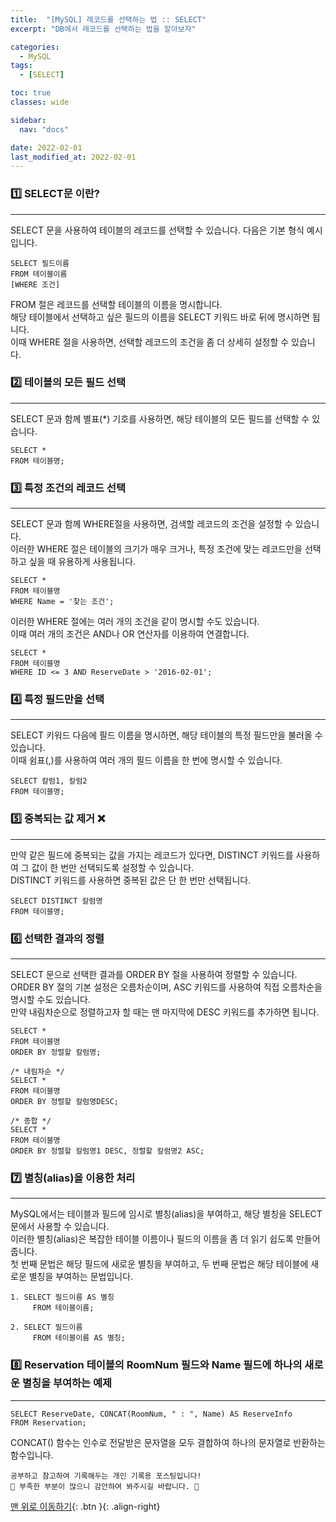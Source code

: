 ```yaml
---
title:  "[MySQL] 레코드를 선택하는 법 :: SELECT"
excerpt: "DB에서 레코드를 선택하는 법을 알아보자"

categories:
  - MySQL
tags:
  - [SELECT]

toc: true
classes: wide

sidebar:
  nav: "docs"

date: 2022-02-01
last_modified_at: 2022-02-01
---
```


### 1️⃣ SELECT문 이란?
---
SELECT 문을 사용하여 테이블의 레코드를 선택할 수 있습니다.
다음은 기본 형식 예시입니다.

```
SELECT 필드이름
FROM 테이블이름
[WHERE 조건]
```

FROM 절은 레코드를 선택할 테이블의 이름을 명시합니다.<br>
해당 테이블에서 선택하고 싶은 필드의 이름을 SELECT 키워드 바로 뒤에 명시하면 됩니다.<br>
이때 WHERE 절을 사용하면, 선택할 레코드의 조건을 좀 더 상세히 설정할 수 있습니다.<br>

### 2️⃣ 테이블의 모든 필드 선택
---

SELECT 문과 함께 별표(*) 기호를 사용하면, 해당 테이블의 모든 필드를 선택할 수 있습니다.

```
SELECT *
FROM 테이블명;
```

### 3️⃣ 특정 조건의 레코드 선택
---
SELECT 문과 함께 WHERE절을 사용하면, 검색할 레코드의 조건을 설정할 수 있습니다.<br>
이러한 WHERE 절은 테이블의 크기가 매우 크거나, 특정 조건에 맞는 레코드만을 선택하고 싶을 때 유용하게 사용됩니다.<br>

```
SELECT *
FROM 테이블명
WHERE Name = '찾는 조건';
```

이러한 WHERE 절에는 여러 개의 조건을 같이 명시할 수도 있습니다.<br>
이때 여러 개의 조건은 AND나 OR 연산자를 이용하여 연결합니다.

```
SELECT *
FROM 테이블명
WHERE ID <= 3 AND ReserveDate > '2016-02-01';
```

### 4️⃣ 특정 필드만을 선택
---

SELECT 키워드 다음에 필드 이름을 명시하면, 해당 테이블의 특정 필드만을 불러올 수 있습니다.<br>
이때 쉼표(,)를 사용하여 여러 개의 필드 이름을 한 번에 명시할 수 있습니다.

```
SELECT 칼럼1, 칼럼2
FROM 테이블명;
```

### 5️⃣ 중복되는 값 제거 ❌
---

만약 같은 필드에 중복되는 값을 가지는 레코드가 있다면, DISTINCT 키워드를 사용하여 그 값이 한 번만 선택되도록 설정할 수 있습니다.<br>
DISTINCT 키워드를 사용하면 중복된 값은 단 한 번만 선택됩니다.

```
SELECT DISTINCT 칼럼명
FROM 테이블명;
```

### 6️⃣ 선택한 결과의 정렬
---

SELECT 문으로 선택한 결과를 ORDER BY 절을 사용하여 정렬할 수 있습니다.<br>
ORDER BY 절의 기본 설정은 오름차순이며, ASC 키워드를 사용하여 직접 오름차순을 명시할 수도 있습니다.<br>
만약 내림차순으로 정렬하고자 할 때는 맨 마지막에 DESC 키워드를 추가하면 됩니다.

```
SELECT * 
FROM 테이블명
ORDER BY 정렬할 칼럼명;

/* 내림차순 */
SELECT * 
FROM 테이블명
ORDER BY 정렬할 칼럼명DESC;

/* 종합 */
SELECT *
FROM 테이블명
ORDER BY 정렬할 칼럼명1 DESC, 정렬할 칼럼명2 ASC;
```

### 7️⃣ 별칭(alias)을 이용한 처리

---

MySQL에서는 테이블과 필드에 임시로 별칭(alias)을 부여하고, 해당 별칭을 SELECT 문에서 사용할 수 있습니다.<br>
이러한 별칭(alias)은 복잡한 테이블 이름이나 필드의 이름을 좀 더 읽기 쉽도록 만들어 줍니다.<br>
첫 번째 문법은 해당 필드에 새로운 별칭을 부여하고, 두 번째 문법은 해당 테이블에 새로운 별칭을 부여하는 문법입니다.

```
1. SELECT 필드이름 AS 별칭
	 FROM 테이블이름;

2. SELECT 필드이름
	 FROM 테이블이름 AS 별칭;
```

### 8️⃣ Reservation 테이블의 RoomNum 필드와 Name 필드에 하나의 새로운 별칭을 부여하는 예제
---

```
SELECT ReserveDate, CONCAT(RoomNum, " : ", Name) AS ReserveInfo
FROM Reservation;
```

CONCAT() 함수는 인수로 전달받은 문자열을 모두 결합하여 하나의 문자열로 반환하는 함수입니다.

```
공부하고 참고하여 기록해두는 개인 기록용 포스팅입니다!
🤔 부족한 부분이 많으니 감안하여 봐주시길 바랍니다. 🤔
```

[맨 위로 이동하기](#){: .btn }{: .align-right}